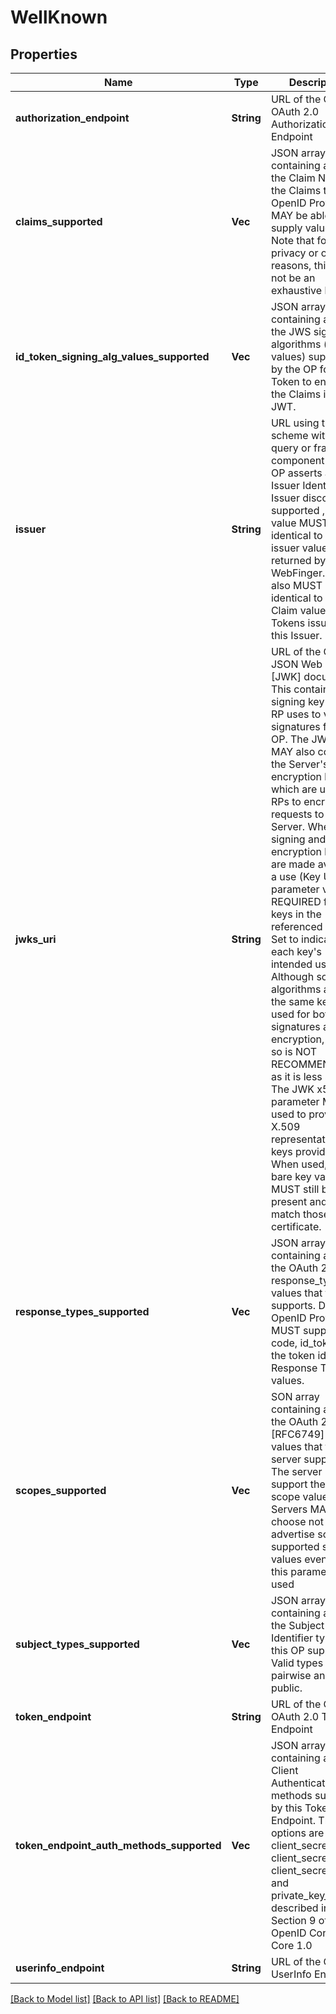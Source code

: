 # WellKnown

## Properties
Name | Type | Description | Notes
------------ | ------------- | ------------- | -------------
**authorization_endpoint** | **String** | URL of the OP&#39;s OAuth 2.0 Authorization Endpoint | 
**claims_supported** | **Vec<String>** | JSON array containing a list of the Claim Names of the Claims that the OpenID Provider MAY be able to supply values for. Note that for privacy or other reasons, this might not be an exhaustive list. | [optional] 
**id_token_signing_alg_values_supported** | **Vec<String>** | JSON array containing a list of the JWS signing algorithms (alg values) supported by the OP for the ID Token to encode the Claims in a JWT. | 
**issuer** | **String** | URL using the https scheme with no query or fragment component that the OP asserts as its Issuer Identifier. If Issuer discovery is supported , this value MUST be identical to the issuer value returned by WebFinger. This also MUST be identical to the iss Claim value in ID Tokens issued from this Issuer. | 
**jwks_uri** | **String** | URL of the OP&#39;s JSON Web Key Set [JWK] document. This contains the signing key(s) the RP uses to validate signatures from the OP. The JWK Set MAY also contain the Server&#39;s encryption key(s), which are used by RPs to encrypt requests to the Server. When both signing and encryption keys are made available, a use (Key Use) parameter value is REQUIRED for all keys in the referenced JWK Set to indicate each key&#39;s intended usage. Although some algorithms allow the same key to be used for both signatures and encryption, doing so is NOT RECOMMENDED, as it is less secure. The JWK x5c parameter MAY be used to provide X.509 representations of keys provided. When used, the bare key values MUST still be present and MUST match those in the certificate. | 
**response_types_supported** | **Vec<String>** | JSON array containing a list of the OAuth 2.0 response_type values that this OP supports. Dynamic OpenID Providers MUST support the code, id_token, and the token id_token Response Type values. | 
**scopes_supported** | **Vec<String>** | SON array containing a list of the OAuth 2.0 [RFC6749] scope values that this server supports. The server MUST support the openid scope value. Servers MAY choose not to advertise some supported scope values even when this parameter is used | [optional] 
**subject_types_supported** | **Vec<String>** | JSON array containing a list of the Subject Identifier types that this OP supports. Valid types include pairwise and public. | 
**token_endpoint** | **String** | URL of the OP&#39;s OAuth 2.0 Token Endpoint | 
**token_endpoint_auth_methods_supported** | **Vec<String>** | JSON array containing a list of Client Authentication methods supported by this Token Endpoint. The options are client_secret_post, client_secret_basic, client_secret_jwt, and private_key_jwt, as described in Section 9 of OpenID Connect Core 1.0 | [optional] 
**userinfo_endpoint** | **String** | URL of the OP&#39;s UserInfo Endpoint. | [optional] 

[[Back to Model list]](../README.md#documentation-for-models) [[Back to API list]](../README.md#documentation-for-api-endpoints) [[Back to README]](../README.md)


